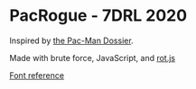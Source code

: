 # PacRogue - 7DRL 2020

Inspired by [the Pac-Man Dossier](https://pacman.holenet.info/).

Made with brute force, JavaScript, and [rot.js](https://ondras.github.io/rot.js/hp/)

[Font reference](https://int10h.org/oldschool-pc-fonts/fontlist/font?ibm_vga_8x16#-)

